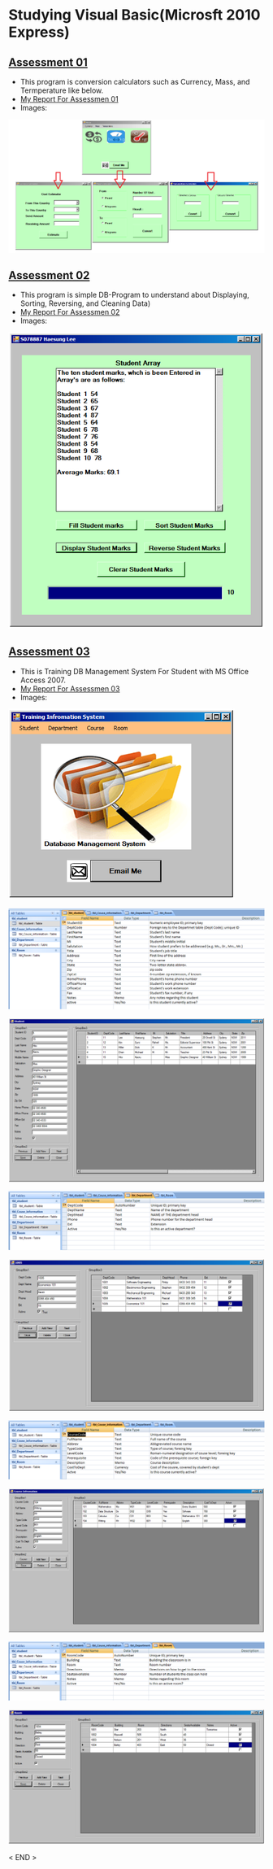 # Studying Visual Basic(Microsft 2010 Express)

## [Assessment 01](https://github.com/leehaesung/VisualBasic/tree/master/02_CodeFiles/Assessment01)


* This program is conversion calculators such as Currency, Mass, and Termperature like below.
* [My Report For Assessmen 01](https://github.com/leehaesung/VisualBasic/blob/master/02_CodeFiles/Assessment01/README.md)
* Images: 

![04_01_total_menu.png](https://github.com/leehaesung/VisualBasic/blob/master/02_CodeFiles/Assessment01/OutputImageFiles/04_01_total_menu.png)
     



## [Assessment 02](https://github.com/leehaesung/VisualBasic/tree/master/02_CodeFiles/Assessment02)

* This program is simple DB-Program to understand about Displaying, Sorting, Reversing, and Cleaning Data)
* [My Report For Assessmen 02](https://github.com/leehaesung/VisualBasic/blob/master/02_CodeFiles/Assessment02/README.md)
* Images:

![03_Display_Student_Marks.png](https://github.com/leehaesung/VisualBasic/blob/master/02_CodeFiles/Assessment02/OutputImageFiles/03_Display_Student_Marks.png)





## [Assessment 03](https://github.com/leehaesung/VisualBasic/tree/master/02_CodeFiles/Assessment03)

* This is Training DB Management System For Student with MS Office Access 2007.
* [My Report For Assessmen 03](https://github.com/leehaesung/VisualBasic/blob/master/02_CodeFiles/Assessment01/README.md)
* Images:

![05_menu.png](https://github.com/leehaesung/VisualBasic/blob/master/02_CodeFiles/Assessment03/OutputImageFiles/05_menu.png)


![01_tbl_student_DB.png](https://github.com/leehaesung/VisualBasic/blob/master/02_CodeFiles/Assessment03/OutputImageFiles/01_tbl_student_DB.png)

![06_student.png](https://github.com/leehaesung/VisualBasic/blob/master/02_CodeFiles/Assessment03/OutputImageFiles/06_student.png)


![3_tbl_Department_DB.png](https://github.com/leehaesung/VisualBasic/blob/master/02_CodeFiles/Assessment03/OutputImageFiles/03_tbl_Department_DB.png)

![07_department.png](https://github.com/leehaesung/VisualBasic/blob/master/02_CodeFiles/Assessment03/OutputImageFiles/07_department.png)



![02_tbl_Course_information_DB.png](https://github.com/leehaesung/VisualBasic/blob/master/02_CodeFiles/Assessment03/OutputImageFiles/02_tbl_Course_information_DB.png)

![8_Course_information.png](https://github.com/leehaesung/VisualBasic/blob/master/02_CodeFiles/Assessment03/OutputImageFiles/08_Course_information.png)


![04_tbl_Room_DB.png](https://github.com/leehaesung/VisualBasic/blob/master/02_CodeFiles/Assessment03/OutputImageFiles/04_tbl_Room_DB.png)

![09_room.png](https://github.com/leehaesung/VisualBasic/blob/master/02_CodeFiles/Assessment03/OutputImageFiles/09_room.png)




< END >
